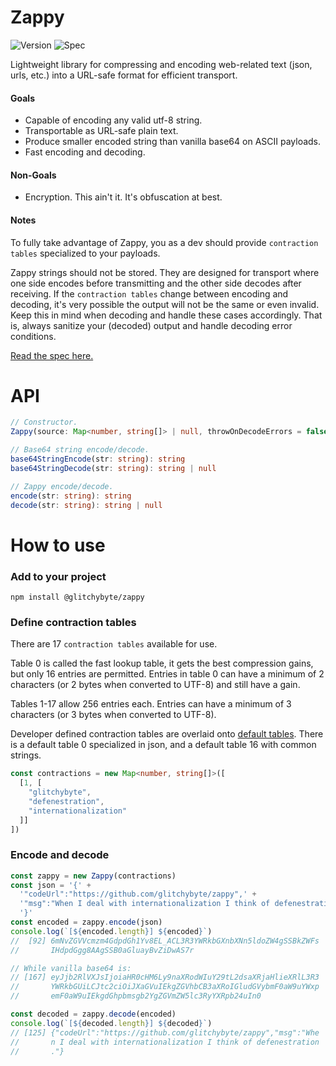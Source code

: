 # Zappy

![Version](https://img.shields.io/badge/Version-1.0.0-blue)
![Spec](https://img.shields.io/badge/Spec-1.0.0-cyan)

Lightweight library for compressing and encoding web-related text
(json, urls, etc.) into a URL-safe format for efficient transport.

#### Goals

* Capable of encoding any valid utf-8 string.
* Transportable as URL-safe plain text.
* Produce smaller encoded string than vanilla base64 on ASCII payloads.
* Fast encoding and decoding.

#### Non-Goals

* Encryption. This ain't it. It's obfuscation at best.

#### Notes

To fully take advantage of Zappy, you as a dev should provide
`contraction tables` specialized to your payloads.

Zappy strings should not be stored. They are designed for transport
where one side encodes before transmitting and the other side decodes
after receiving. If the `contraction tables` change between encoding
and decoding, it's very possible the output will not be the same or
even invalid. Keep this in mind when decoding and handle these cases
accordingly. That is, always sanitize your (decoded) output and handle
decoding error conditions.

[Read the spec here.](https://github.com/GlitchyByte/zappy/blob/main/SPEC.md)

# API

```ts
// Constructor.
Zappy(source: Map<number, string[]> | null, throwOnDecodeErrors = false)

// Base64 string encode/decode.
base64StringEncode(str: string): string
base64StringDecode(str: string): string | null

// Zappy encode/decode.
encode(str: string): string
decode(str: string): string | null
```

# How to use

### Add to your project

    npm install @glitchybyte/zappy

### Define contraction tables

There are 17 `contraction tables` available for use.

Table 0 is called the fast lookup table, it gets the best compression
gains, but only 16 entries are permitted. Entries in table 0 can have
a minimum of 2 characters (or 2 bytes when converted to UTF-8) and
still have a gain.

Tables 1-17 allow 256 entries each. Entries can have a minimum of 3
characters (or 3 bytes when converted to UTF-8).

Developer defined contraction tables are overlaid onto
[default tables](https://github.com/GlitchyByte/zappy/blob/main/src/main/zappy-default-contractions.ts).
There is a default table 0 specialized in json, and a default
table 16 with common strings.

```ts
const contractions = new Map<number, string[]>([
  [1, [
    "glitchybyte",
    "defenestration",
    "internationalization"
  ]]
])
```

### Encode and decode

```ts
const zappy = new Zappy(contractions)
const json = '{' +
  '"codeUrl":"https://github.com/glitchybyte/zappy",' +
  '"msg":"When I deal with internationalization I think of defenestration."' +
  '}'
const encoded = zappy.encode(json)
console.log(`[${encoded.length}] ${encoded}`)
//  [92] 6mNvZGVVcmzm4GdpdGh1Yv8EL_ACL3R3YWRkbGXnbXNn5ldoZW4gSSBkZWFs
//       IHdpdGgg8AAgSSB0aGluayBvZiDwAS7r

// While vanilla base64 is:
// [167] eyJjb2RlVXJsIjoiaHR0cHM6Ly9naXRodWIuY29tL2dsaXRjaHlieXRlL3R3
//       YWRkbGUiLCJtc2ciOiJXaGVuIEkgZGVhbCB3aXRoIGludGVybmF0aW9uYWxp
//       emF0aW9uIEkgdGhpbmsgb2YgZGVmZW5lc3RyYXRpb24uIn0

const decoded = zappy.decode(encoded)
console.log(`[${decoded.length}] ${decoded}`)
// [125] {"codeUrl":"https://github.com/glitchybyte/zappy","msg":"Whe
//       n I deal with internationalization I think of defenestration
//       ."}
```
